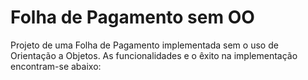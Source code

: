 # Folha de Pagamento sem OO
Projeto de uma Folha de Pagamento implementada sem o uso de Orientação a Objetos.
As funcionalidades e o êxito na implementação encontram-se abaixo:




